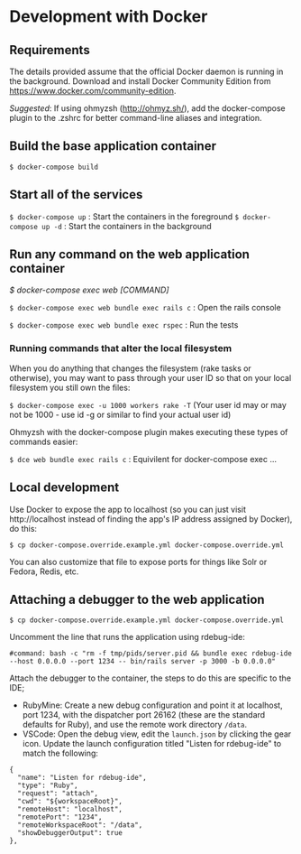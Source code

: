 # Development with Docker

## Requirements
The details provided assume that the official Docker daemon is running in the background. Download and install Docker Community Edition from https://www.docker.com/community-edition.

_Suggested_: If using ohmyzsh (http://ohmyz.sh/), add the docker-compose plugin to the .zshrc for better command-line aliases and integration.

## Build the base application container
`$ docker-compose build`
## Start all of the services
`$ docker-compose up` : Start the containers in the foreground
`$ docker-compose up -d` : Start the containers in the background

## Run any command on the web application container
_$ docker-compose exec web [COMMAND]_

`$ docker-compose exec web bundle exec rails c` : Open the rails console

`$ docker-compose exec web bundle exec rspec` : Run the tests

### Running commands that alter the local filesystem
When you do anything that changes the filesystem (rake tasks or otherwise), you may want to pass through your user ID so that on your local filesystem you still own the files:

`$ docker-compose exec -u 1000 workers rake -T`
(Your user id may or may not be 1000 - use id -g or similar to find your actual user id)

Ohmyzsh with the docker-compose plugin makes executing these types of commands easier:

`$ dce web bundle exec rails c` : Equivilent for docker-compose exec ...

## Local development
Use Docker to expose the app to localhost (so you can just visit http://localhost instead of finding the app's IP address assigned by Docker), do this:

`$ cp docker-compose.override.example.yml docker-compose.override.yml`

You can also customize that file to expose ports for things like Solr or Fedora, Redis, etc.

## Attaching a debugger to the web application
`$ cp docker-compose.override.example.yml docker-compose.override.yml`

Uncomment the line that runs the application using rdebug-ide:

`#command: bash -c "rm -f tmp/pids/server.pid && bundle exec rdebug-ide --host 0.0.0.0 --port 1234 -- bin/rails server -p 3000 -b 0.0.0.0"`

Attach the debugger to the container, the steps to do this are specific to the IDE;
-  RubyMine: Create a new debug configuration and point it at localhost, port 1234, with the dispatcher port 26162 (these are the standard defaults for Ruby), and use the remote work directory `/data`.
- VSCode: Open the debug view, edit the `launch.json` by clicking the gear icon. Update the launch configuration titled "Listen for rdebug-ide" to match the following:
```
{
  "name": "Listen for rdebug-ide",
  "type": "Ruby",
  "request": "attach",
  "cwd": "${workspaceRoot}",
  "remoteHost": "localhost",
  "remotePort": "1234",
  "remoteWorkspaceRoot": "/data",
  "showDebuggerOutput": true
},
```
